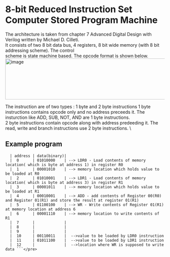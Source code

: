 # 8-bit Reduced Instruction Set Computer Stored Program Machine
The architecture is taken from chapter 7 Advanced Digital Design with Verilog written by Michael D. Cilleti.\
It consists of two 8 bit data bus, 4 registers, 8 bit wide memory (with 8 bit addressing scheme). The control\
scheme is state machine based. The opcode format is shown below.\
<img width="570" height="129" alt="image" src="https://github.com/user-attachments/assets/11a39101-11e3-42f0-b76c-d5ae91101236" />

The instruction are of two types : 1 byte and 2 byte instructions
1 byte instructions contains opcode only and no address preceeds it. The insturction like ADD, SUB, NOT, AND are 1 byte instructions. \
2 byte instructions contain opcode along with address predeeding it. The read, write and branch instructions use 2 byte instructions. \
## Example program
``` <pre> The following data is written in memory before starting the system.\
  | address | data(binary)|
  |  0      | 01010000    | --> LDR0 - Load contents of memory location( which is byte at address 1) in register R0
  |  1      | 00001010    | --> memory location which holds value to be loaded at R0
  |  2      | 01010001    | --> LDR1 - Load contents of memory location( which is byte at address 3) in register R1
  |  3      | 00001011    | --> memory location which holds value to be loaded at R1
  |  4      | 00010001    | --> ADD - add contents of Register 00(R0) and Register 01(R1) and store the result at register 01(R1)
  |  5      | 01100100    | --> WR - Write contents of Register 01(R1) at memory location at address 6
  |  6      | 00001110    | --> memory location to write contents of R1
  |  7      |             |
  |  8      |             |
  |  9      |             |
  |  10     | 00110011    |  -->value to be loaded by LDR0 instruction
  |  11     | 01011100    |  -->value to be loaded by LDR1 instruction
  |  12     |             |  -->location where WR is supposed to write data ```</pre>

